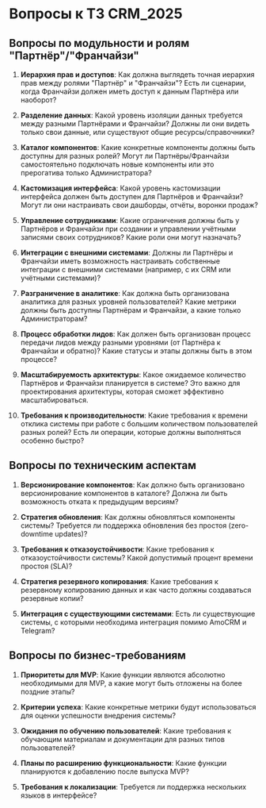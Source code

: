 # Вопросы к ТЗ CRM_2025

## Вопросы по модульности и ролям "Партнёр"/"Франчайзи"

1. **Иерархия прав и доступов**: Как должна выглядеть точная иерархия прав между ролями "Партнёр" и "Франчайзи"? Есть ли сценарии, когда Франчайзи должен иметь доступ к данным Партнёра или наоборот?

2. **Разделение данных**: Какой уровень изоляции данных требуется между разными Партнёрами и Франчайзи? Должны ли они видеть только свои данные, или существуют общие ресурсы/справочники?

3. **Каталог компонентов**: Какие конкретные компоненты должны быть доступны для разных ролей? Могут ли Партнёры/Франчайзи самостоятельно подключать новые компоненты или это прерогатива только Администратора?

4. **Кастомизация интерфейса**: Какой уровень кастомизации интерфейса должен быть доступен для Партнёров и Франчайзи? Могут ли они настраивать свои дашборды, отчёты, воронки продаж?

5. **Управление сотрудниками**: Какие ограничения должны быть у Партнёров и Франчайзи при создании и управлении учётными записями своих сотрудников? Какие роли они могут назначать?

6. **Интеграции с внешними системами**: Должны ли Партнёры и Франчайзи иметь возможность настраивать собственные интеграции с внешними системами (например, с их CRM или учётными системами)?

7. **Разграничение в аналитике**: Как должна быть организована аналитика для разных уровней пользователей? Какие метрики должны быть доступны Партнёрам и Франчайзи, а какие только Администраторам?

8. **Процесс обработки лидов**: Как должен быть организован процесс передачи лидов между разными уровнями (от Партнёра к Франчайзи и обратно)? Какие статусы и этапы должны быть в этом процессе?

9. **Масштабируемость архитектуры**: Какое ожидаемое количество Партнёров и Франчайзи планируется в системе? Это важно для проектирования архитектуры, которая сможет эффективно масштабироваться.

10. **Требования к производительности**: Какие требования к времени отклика системы при работе с большим количеством пользователей разных ролей? Есть ли операции, которые должны выполняться особенно быстро?

## Вопросы по техническим аспектам

1. **Версионирование компонентов**: Как должно быть организовано версионирование компонентов в каталоге? Должна ли быть возможность отката к предыдущим версиям?

2. **Стратегия обновления**: Как должны обновляться компоненты системы? Требуется ли поддержка обновления без простоя (zero-downtime updates)?

3. **Требования к отказоустойчивости**: Какие требования к отказоустойчивости системы? Какой допустимый процент времени простоя (SLA)?

4. **Стратегия резервного копирования**: Какие требования к резервному копированию данных и как часто должны создаваться резервные копии?

5. **Интеграция с существующими системами**: Есть ли существующие системы, с которыми необходима интеграция помимо AmoCRM и Telegram?

## Вопросы по бизнес-требованиям

1. **Приоритеты для MVP**: Какие функции являются абсолютно необходимыми для MVP, а какие могут быть отложены на более поздние этапы?

2. **Критерии успеха**: Какие конкретные метрики будут использоваться для оценки успешности внедрения системы?

3. **Ожидания по обучению пользователей**: Какие требования к обучающим материалам и документации для разных типов пользователей?

4. **Планы по расширению функциональности**: Какие функции планируются к добавлению после выпуска MVP?

5. **Требования к локализации**: Требуется ли поддержка нескольких языков в интерфейсе?
